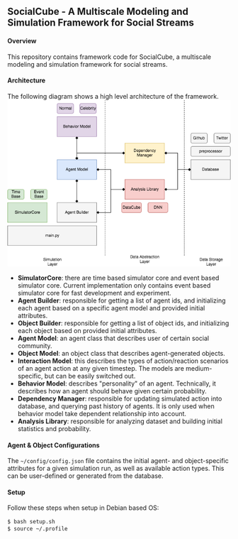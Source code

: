 ## SocialCube - A Multiscale Modeling and Simulation Framework for Social Streams

#### Overview
This repository contains framework code for SocialCube, a multiscale modeling and simulation framework for social streams.

#### Architecture
The following diagram shows a high level architecture of the framework.
![Arch](arch.png)

* __SimulatorCore__: there are time based simulator core and event based simulator core. Current implementation only contains event based simulator core for fast development and experiment.
* __Agent Builder__: responsible for getting a list of agent ids, and initializing each agent based on a specific agent model and provided initial attributes.
* __Object Builder__: responsible for getting a list of object ids, and initializing each object based on provided initial attributes.
* __Agent Model__: an agent class that describes user of certain social community.
* __Object Model__: an object class that describes agent-generated objects.
* __Interaction Model__: this describes the types of action/reaction scenarios of an agent action at any given timestep. The models are medium-specific, but can be easily switched out.
* __Behavior Model__: describes "personality" of an agent. Technically, it describes how an agent should behave given certain probability.
* __Dependency Manager__: responsible for updating simulated action into database, and querying past history of agents. It is only used when behavior model take dependent relationship into account.
* __Analysis Library__: responsible for analyzing dataset and building initial statistics and probability.

#### Agent & Object Configurations
The `~/config/config.json` file contains the initial agent- and object-specific attributes for a given simulation run, as well as available action types. This can be user-defined or generated from the database.

#### Setup
Follow these steps when setup in Debian based OS:
```
$ bash setup.sh
$ source ~/.profile
```
